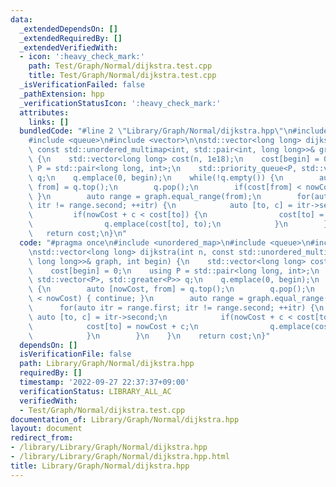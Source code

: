 ```yaml
---
data:
  _extendedDependsOn: []
  _extendedRequiredBy: []
  _extendedVerifiedWith:
  - icon: ':heavy_check_mark:'
    path: Test/Graph/Normal/dijkstra.test.cpp
    title: Test/Graph/Normal/dijkstra.test.cpp
  _isVerificationFailed: false
  _pathExtension: hpp
  _verificationStatusIcon: ':heavy_check_mark:'
  attributes:
    links: []
  bundledCode: "#line 2 \"Library/Graph/Normal/dijkstra.hpp\"\n#include <unordered_map>\n\
    #include <queue>\n#include <vector>\n\nstd::vector<long long> dijkstra(int n,\
    \ const std::unordered_multimap<int, std::pair<int, long long>>& graph, int begin)\
    \ {\n    std::vector<long long> cost(n, 1e18);\n    cost[begin] = 0;\n    using\
    \ P = std::pair<long long, int>;\n    std::priority_queue<P, std::vector<P>, std::greater<P>>\
    \ q;\n    q.emplace(0, begin);\n    while(!q.empty()) {\n        auto [nowCost,\
    \ from] = q.top();\n        q.pop();\n        if(cost[from] < nowCost) { continue;\
    \ }\n        auto range = graph.equal_range(from);\n        for(auto itr = range.first;\
    \ itr != range.second; ++itr) {\n            auto [to, c] = itr->second;\n   \
    \         if(nowCost + c < cost[to]) {\n                cost[to] = nowCost + c;\n\
    \                q.emplace(cost[to], to);\n            }\n        }\n    }\n \
    \   return cost;\n}\n"
  code: "#pragma once\n#include <unordered_map>\n#include <queue>\n#include <vector>\n\
    \nstd::vector<long long> dijkstra(int n, const std::unordered_multimap<int, std::pair<int,\
    \ long long>>& graph, int begin) {\n    std::vector<long long> cost(n, 1e18);\n\
    \    cost[begin] = 0;\n    using P = std::pair<long long, int>;\n    std::priority_queue<P,\
    \ std::vector<P>, std::greater<P>> q;\n    q.emplace(0, begin);\n    while(!q.empty())\
    \ {\n        auto [nowCost, from] = q.top();\n        q.pop();\n        if(cost[from]\
    \ < nowCost) { continue; }\n        auto range = graph.equal_range(from);\n  \
    \      for(auto itr = range.first; itr != range.second; ++itr) {\n           \
    \ auto [to, c] = itr->second;\n            if(nowCost + c < cost[to]) {\n    \
    \            cost[to] = nowCost + c;\n                q.emplace(cost[to], to);\n\
    \            }\n        }\n    }\n    return cost;\n}"
  dependsOn: []
  isVerificationFile: false
  path: Library/Graph/Normal/dijkstra.hpp
  requiredBy: []
  timestamp: '2022-09-27 22:37:37+09:00'
  verificationStatus: LIBRARY_ALL_AC
  verifiedWith:
  - Test/Graph/Normal/dijkstra.test.cpp
documentation_of: Library/Graph/Normal/dijkstra.hpp
layout: document
redirect_from:
- /library/Library/Graph/Normal/dijkstra.hpp
- /library/Library/Graph/Normal/dijkstra.hpp.html
title: Library/Graph/Normal/dijkstra.hpp
---
```


